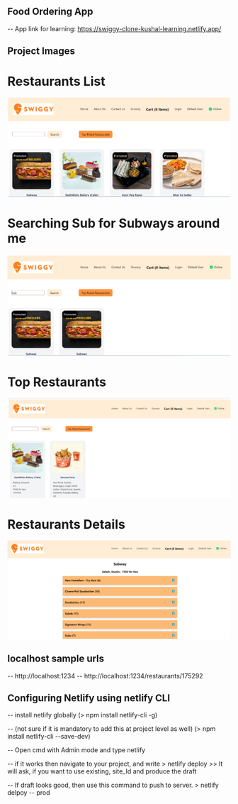 ## Food Ordering App

-- App link for learning: https://swiggy-clone-kushal-learning.netlify.app/

## Project Images

# Restaurants List

![restaurantlist](https://raw.githubusercontent.com/kushalseth/swiggy-clone/main/images/restaurantlist.png)

# Searching Sub for Subways around me

![search](https://raw.githubusercontent.com/kushalseth/swiggy-clone/main/images/search.png)

# Top Restaurants

![toprestaurants](https://raw.githubusercontent.com/kushalseth/swiggy-clone/main/images/toprestaurants.png)

# Restaurants Details

![toprestaurants](https://raw.githubusercontent.com/kushalseth/swiggy-clone/main/images/detailspage.png)

## localhost sample urls

-- http://localhost:1234
-- http://localhost:1234/restaurants/175292

## Configuring Netlify using netlify CLI

-- install netlify globally
(> npm install netlify-cli -g)

-- (not sure if it is mandatory to add this at project level as well)
(> npm install netlify-cli --save-dev)

-- Open cmd with Admin mode and type netlify

-- if it works then navigate to your project, and write > netlify deploy >> It will ask, if you want to use existing, site_Id and produce the draft

-- If draft looks good, then use this command to push to server. > netlify delpoy -- prod
